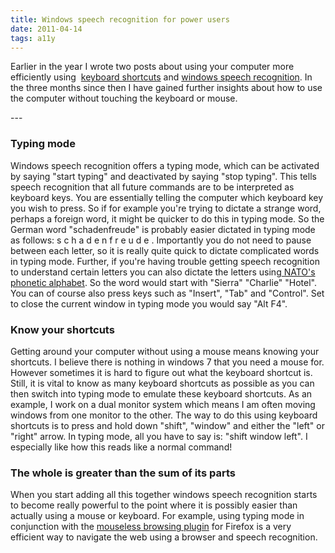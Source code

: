 ```yaml
---
title: Windows speech recognition for power users
date: 2011-04-14
tags: a11y
---
```

<p>Earlier in the year I wrote two posts about using your computer more efficiently using  <a title="Windows computing for RSI sufferers" href="/posts/2011/windows-computing-for-rsi-sufferers/">keyboard shortcuts</a> and <a title="Windows Speech Recognition" href="/posts/2011/windows-speech-recognition/">windows speech recognition</a>. In the three months since then I have gained further insights about how to use the computer without touching the keyboard or mouse.</p>
---

<h3>Typing mode</h3>
<p>Windows speech recognition offers a typing mode, which can be activated by saying "start typing" and deactivated by saying "stop typing". This tells speech recognition that all future commands are to be interpreted as keyboard keys. You are essentially telling the computer which keyboard key you wish to press. So if for example you're trying to dictate a strange word, perhaps a foreign word, it might be quicker to do this in typing mode. So the German word "schadenfreude" is probably easier dictated in typing mode as follows: s c h a d e n f r e u d e . Importantly you do not need to pause between each letter, so it is really quite quick to dictate complicated words in typing mode. Further, if you're having trouble getting speech recognition to understand certain letters you can also dictate the letters using<a href="http://en.wikipedia.org/wiki/NATO_phonetic_alphabet"> NATO's phonetic alphabet</a>. So the word would start with "Sierra" "Charlie" "Hotel". You can of course also press keys such as "Insert", "Tab" and "Control". Set to close the current window in typing mode you would say "Alt F4".</p>
<h3>Know your shortcuts</h3>
<p>Getting around your computer without using a mouse means knowing your shortcuts. I believe there is nothing in windows 7 that you need a mouse for. However sometimes it is hard to figure out what the keyboard shortcut is. Still, it is vital to know as many keyboard shortcuts as possible as you can then switch into typing mode to emulate these keyboard shortcuts. As an example, I work on a dual monitor system which means I am often moving windows from one monitor to the other. The way to do this using keyboard shortcuts is to press and hold down "shift", "window" and either the "left" or "right" arrow. In typing mode, all you have to say is: "shift window left". I especially like how this reads like a normal command!</p>
<h3>The whole is greater than the sum of its parts</h3>
<p>When you start adding all this together windows speech recognition starts to become really powerful to the point where it is possibly easier than actually using a mouse or keyboard. For example, using typing mode in conjunction with the <a href="http://www.mouseless.de/index.php?/content/view/14/26/">mouseless browsing plugin</a> for Firefox is a very efficient way to navigate the web using a browser and speech recognition.</p>
